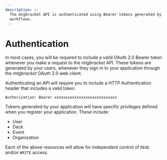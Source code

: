```yaml
---
description: >-
  The mtgbracket API is authenticated using Bearer tokens generated by OAuth 2.0
  workflows.
---
```


# Authentication

In most cases, you will be required to include a valid OAuth 2.0 Bearer token whenever you make a request to the _mtgbracket_ API.  These tokens are generated by your users, whenever they sign in to your application through the _mtgbracket_ OAuth 2.0 web client.

Authenticating an API will require you to include a HTTP Authentication header that includes a valid token.

```http
Authorization: Bearer xxxxxxxxxxxxxxxxxxxxxxxxxxxx
```

Tokens generated by your application will have specific privileges defined when you register your application.  These include:

* User
* Deck
* Event
* Organization

Each of the above resources will allow for independent control of `READ` and/or `WRITE` access.


